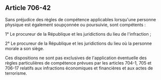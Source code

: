 Article 706-42
----
Sans préjudice des règles de compétence applicables lorsqu'une personne physique
est également soupçonnée ou poursuivie, sont compétents :

1° Le procureur de la République et les juridictions du lieu de l'infraction ;

2° Le procureur de la République et les juridictions du lieu où la personne
morale a son siège.

Ces dispositions ne sont pas exclusives de l'application éventuelle des règles
particulières de compétence prévues par les articles 704-1, 705 et 706-17
relatifs aux infractions économiques et financières et aux actes de terrorisme.
